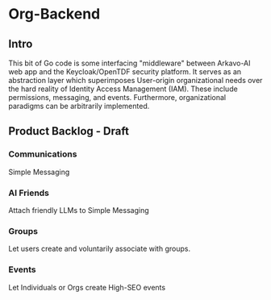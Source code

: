 # Org-Backend
## Intro
This bit of Go code is some interfacing "middleware" between Arkavo-AI web app and the Keycloak/OpenTDF security platform. It serves as an abstraction layer which superimposes User-origin organizational needs over the hard reality of Identity Access Management (IAM). These include permissions, messaging, and events. Furthermore, organizational paradigms can be arbitrarily implemented. 

## Product Backlog - Draft 
### Communications
Simple Messaging
### AI Friends
Attach friendly LLMs to Simple Messaging
### Groups
Let users create and voluntarily associate with groups. 
### Events
Let Individuals or Orgs create High-SEO events
